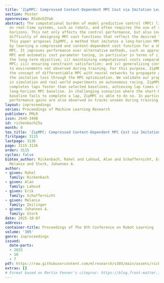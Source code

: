 ```yaml
---
title: 'ZipMPC: Compressed Context-Dependent MPC Cost via Imitation Learning'
section: Poster
openreview: R5oDzOZYwb
abstract: The computational burden of model predictive control (MPC) limits its application
  on real-time systems, such as robots, and often requires the use of short prediction
  horizons. This not only affects the control performance, but also increases the
  difficulty of designing MPC cost functions that reflect the desired long-term objective.
  This paper proposes ZipMPC, a method that imitates a long-horizon MPC behaviour
  by learning a compressed and context-dependent cost function for a short-horizon
  MPC. It improves performance over alternative methods, such as approximate explicit
  MPC and automatic cost parameter tuning, in particular in terms of i) optimizing
  the long-term objective; ii) maintaining computational costs comparable to a short-horizon
  MPC; iii) ensuring constraint satisfaction; and iv) generalizing control behaviour
  to environments not observed during training. For this purpose, ZipMPC leverages
  the concept of differentiable MPC with neural networks to propagate gradients of
  the imitation loss through the MPC optimization. We validate our proposed method
  in simulation and real-world experiments on autonomous racing. ZipMPC consistently
  completes laps faster than selected baselines, achieving lap times close to the
  long-horizon MPC baseline. In challenging scenarios where the short-horizon MPC
  baseline fails to complete a lap, ZipMPC is able to do so. In particular, these
  performance gains are also observed on tracks unseen during training.
layout: inproceedings
series: Proceedings of Machine Learning Research
publisher: PMLR
issn: 2640-3498
id: rickenbach25a
month: 0
tex_title: 'ZipMPC: Compressed Context-Dependent MPC Cost via Imitation Learning'
firstpage: 3115
lastpage: 3136
page: 3115-3136
order: 3115
cycles: false
bibtex_author: Rickenbach, Rahel and Lahoud, Alan and Schaffernicht, Erik and Zeilinger,
  Melanie and Stork, Johannes A.
author:
- given: Rahel
  family: Rickenbach
- given: Alan
  family: Lahoud
- given: Erik
  family: Schaffernicht
- given: Melanie
  family: Zeilinger
- given: Johannes A.
  family: Stork
date: 2025-10-07
address:
container-title: Proceedings of The 8th Conference on Robot Learning
volume: '305'
genre: inproceedings
issued:
  date-parts:
  - 2025
  - 10
  - 7
pdf: https://raw.githubusercontent.com/mlresearch/v305/main/assets/rickenbach25a/rickenbach25a.pdf
extras: []
# Format based on Martin Fenner's citeproc: https://blog.front-matter.io/posts/citeproc-yaml-for-bibliographies/
---
```

